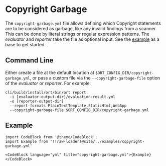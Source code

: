 # Copyright Garbage

The `copyright-garbage.yml` file allows defining which Copyright statements are to be considered as garbage, like any invalid findings from a scanner.
This can be done by literal strings or regular expression patterns.
The *evaluator* and *reporter* take the file as optional input.
See the [example](#example) as a base to get started.

## Command Line

Either create a file at the default location at `$ORT_CONFIG_DIR/copyright-garbage.yml`, or pass a custom file via the `--copyright-garbage-file` option of the *evaluator* or *reporter*.
For example:

```shell
cli/build/install/ort/bin/ort report
  -i [evaluator-output-dir]/evaluation-result.yml
  -o [reporter-output-dir]
  --report-formats PlainTextTemplate,StaticHtml,WebApp
  --copyright-garbage-file $ORT_CONFIG_DIR/copyright-garbage.yml
```

## Example

```mdx-code-block
import CodeBlock from '@theme/CodeBlock';
import Example from '!!raw-loader!@site/../examples/copyright-garbage.yml'

<CodeBlock language="yml" title="copyright-garbage.yml">{Example}</CodeBlock>
```
